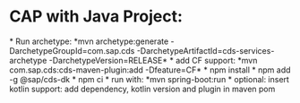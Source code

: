 <h1>CAP with Java Project:</h1>
* Run archetype: *mvn archetype:generate -DarchetypeGroupId=com.sap.cds -DarchetypeArtifactId=cds-services-archetype -DarchetypeVersion=RELEASE*
* add CF support: *mvn com.sap.cds:cds-maven-plugin:add -Dfeature=CF*
* npm install
* npm add -g @sap/cds-dk
* npm ci
* run with:  *mvn spring-boot:run
* optional: insert kotlin support: add dependency, kotlin version and plugin in maven pom

 

